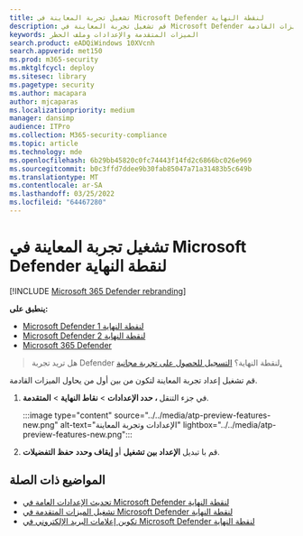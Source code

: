 ```yaml
---
title: تشغيل تجربة المعاينة في Microsoft Defender لنقطة النهاية
description: قم تشغيل تجربة المعاينة في Microsoft Defender لنقطة النهاية لتجربة الميزات القادمة.
keywords: الميزات المتقدمة والإعدادات وملف الحظر
search.product: eADQiWindows 10XVcnh
search.appverid: met150
ms.prod: m365-security
ms.mktglfcycl: deploy
ms.sitesec: library
ms.pagetype: security
ms.author: macapara
author: mjcaparas
ms.localizationpriority: medium
manager: dansimp
audience: ITPro
ms.collection: M365-security-compliance
ms.topic: article
ms.technology: mde
ms.openlocfilehash: 6b29bb45820c0fc74443f14fd2c6866bc026e969
ms.sourcegitcommit: b0c3ffd7ddee9b30fab85047a71a31483b5c649b
ms.translationtype: MT
ms.contentlocale: ar-SA
ms.lasthandoff: 03/25/2022
ms.locfileid: "64467280"
---
```

# <a name="turn-on-the-preview-experience-in-microsoft-defender-for-endpoint"></a>تشغيل تجربة المعاينة في Microsoft Defender لنقطة النهاية

[!INCLUDE [Microsoft 365 Defender rebranding](../../includes/microsoft-defender.md)]

**ينطبق على:**
- [Microsoft Defender لنقطة النهاية 1](https://go.microsoft.com/fwlink/p/?linkid=2154037)
- [Microsoft Defender لنقطة النهاية 2](https://go.microsoft.com/fwlink/p/?linkid=2154037)
- [Microsoft 365 Defender](https://go.microsoft.com/fwlink/?linkid=2118804)


> هل تريد تجربة Defender لنقطة النهاية؟ [التسجيل للحصول على تجربة مجانية.](https://signup.microsoft.com/create-account/signup?products=7f379fee-c4f9-4278-b0a1-e4c8c2fcdf7e&ru=https://aka.ms/MDEp2OpenTrial?ocid=docs-wdatp-previewsettings-abovefoldlink)

قم تشغيل إعداد تجربة المعاينة لتكون من بين أول من يحاول الميزات القادمة.

1. في جزء التنقل **، حدد الإعدادات** \> **نقاط النهاية** \> **المتقدمة**.

    :::image type="content" source="../../media/atp-preview-features-new.png" alt-text="الإعدادات وتجربة المعاينة" lightbox="../../media/atp-preview-features-new.png":::


2. قم با تبديل **الإعداد بين تشغيل** أو **إيقاف وحدد** **حفظ التفضيلات**.

## <a name="related-topics"></a>المواضيع ذات الصلة
- [تحديث الإعدادات العامة في Microsoft Defender لنقطة النهاية](data-retention-settings.md)
- [تشغيل الميزات المتقدمة في Microsoft Defender لنقطة النهاية](advanced-features.md)
- [تكوين إعلامات البريد الإلكتروني في Microsoft Defender لنقطة النهاية](configure-email-notifications.md)


